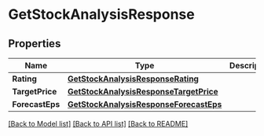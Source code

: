 # GetStockAnalysisResponse

## Properties

Name | Type | Description | Notes
------------ | ------------- | ------------- | -------------
**Rating** | [**GetStockAnalysisResponseRating**](GetStockAnalysisResponse_rating.md) |  | [optional] 
**TargetPrice** | [**GetStockAnalysisResponseTargetPrice**](GetStockAnalysisResponse_targetPrice.md) |  | [optional] 
**ForecastEps** | [**GetStockAnalysisResponseForecastEps**](GetStockAnalysisResponse_forecastEps.md) |  | [optional] 

[[Back to Model list]](../README.md#documentation-for-models) [[Back to API list]](../README.md#documentation-for-api-endpoints) [[Back to README]](../README.md)


